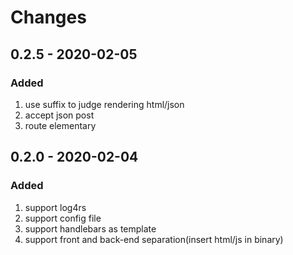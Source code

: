 # Changes


## 0.2.5 - 2020-02-05
### Added
1. use suffix to judge rendering html/json
2. accept json post
3. route elementary

## 0.2.0 - 2020-02-04
### Added
1. support log4rs
2. support config file
3. support handlebars as template
4. support front and back-end separation(insert html/js in binary)

